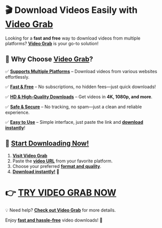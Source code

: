 # 🎬 Download Videos Easily with [Video Grab](https://video-grab.pages.dev/)  

Looking for a **fast and free** way to download videos from multiple platforms? **[Video Grab](https://video-grab.pages.dev/)** is your go-to solution!  

## 🚀 Why Choose [Video Grab](https://video-grab.pages.dev/)?  

✅ **[Supports Multiple Platforms](https://video-grab.pages.dev/)** – Download videos from various websites effortlessly.  

✅ **[Fast & Free](https://video-grab.pages.dev/)** – No subscriptions, no hidden fees—just quick downloads!  

✅ **[HD & High-Quality Downloads](https://video-grab.pages.dev/)** – Get videos in **4K, 1080p, and more**.  

✅ **[Safe & Secure](https://video-grab.pages.dev/)** – No tracking, no spam—just a clean and reliable experience.  

✅ **[Easy to Use](https://video-grab.pages.dev/)** – Simple interface, just paste the link and **[download instantly](https://video-grab.pages.dev/)**!  

## 🔗 [Start Downloading Now!](https://video-grab.pages.dev/)  

1. **[Visit Video Grab](https://video-grab.pages.dev/)**  
2. Paste the **[video URL](https://video-grab.pages.dev/)** from your favorite platform.  
3. Choose your preferred **[format and quality](https://video-grab.pages.dev/)**.  
4. **[Download instantly!](https://video-grab.pages.dev/) 🚀**  

# 👉 **[TRY VIDEO GRAB NOW](https://video-grab.pages.dev/)**  

💡 Need help? **[Check out Video Grab](https://video-grab.pages.dev/)** for more details.  

Enjoy **[fast and hassle-free](https://video-grab.pages.dev/)** video downloads! 🎥  

